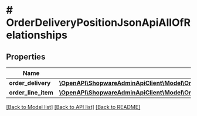 # # OrderDeliveryPositionJsonApiAllOfRelationships

## Properties

Name | Type | Description | Notes
------------ | ------------- | ------------- | -------------
**order_delivery** | [**\OpenAPI\ShopwareAdminApiClient\Model\OrderDeliveryPositionJsonApiAllOfRelationshipsOrderDelivery**](OrderDeliveryPositionJsonApiAllOfRelationshipsOrderDelivery.md) |  | [optional]
**order_line_item** | [**\OpenAPI\ShopwareAdminApiClient\Model\OrderDeliveryPositionJsonApiAllOfRelationshipsOrderLineItem**](OrderDeliveryPositionJsonApiAllOfRelationshipsOrderLineItem.md) |  | [optional]

[[Back to Model list]](../../README.md#models) [[Back to API list]](../../README.md#endpoints) [[Back to README]](../../README.md)
